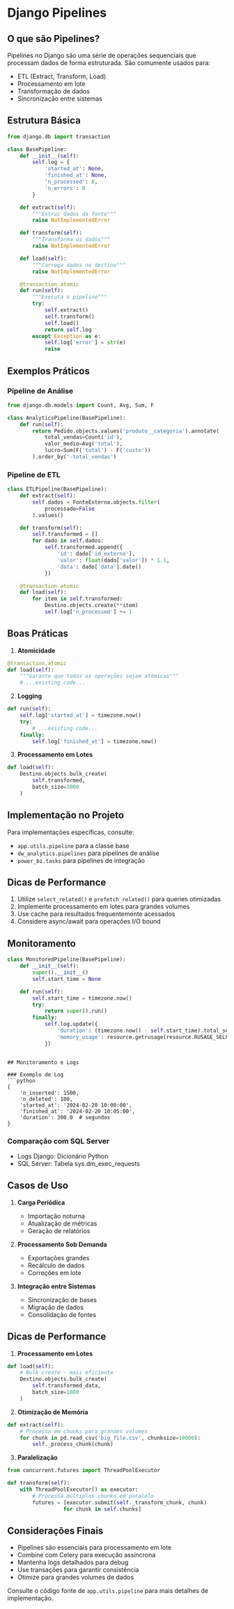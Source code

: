 # Django Pipelines

## O que são Pipelines?

Pipelines no Django são uma série de operações sequenciais que processam dados de forma estruturada. São comumente usados para:
- ETL (Extract, Transform, Load)
- Processamento em lote
- Transformação de dados
- Sincronização entre sistemas

## Estrutura Básica

```python
from django.db import transaction

class BasePipeline:
    def __init__(self):
        self.log = {
            'started_at': None,
            'finished_at': None,
            'n_processed': 0,
            'n_errors': 0
        }

    def extract(self):
        """Extrai dados da fonte"""
        raise NotImplementedError

    def transform(self):
        """Transforma os dados"""
        raise NotImplementedError

    def load(self):
        """Carrega dados no destino"""
        raise NotImplementedError

    @transaction.atomic
    def run(self):
        """Executa o pipeline"""
        try:
            self.extract()
            self.transform()
            self.load()
            return self.log
        except Exception as e:
            self.log['error'] = str(e)
            raise
```

## Exemplos Práticos

### Pipeline de Análise

```python
from django.db.models import Count, Avg, Sum, F

class AnalyticsPipeline(BasePipeline):
    def run(self):
        return Pedido.objects.values('produto__categoria').annotate(
            total_vendas=Count('id'),
            valor_medio=Avg('total'),
            lucro=Sum(F('total') - F('custo'))
        ).order_by('-total_vendas')
```

### Pipeline de ETL

```python
class ETLPipeline(BasePipeline):
    def extract(self):
        self.dados = FonteExterna.objects.filter(
            processado=False
        ).values()

    def transform(self):
        self.transformed = []
        for dado in self.dados:
            self.transformed.append({
                'id': dado['id_externo'],
                'valor': float(dado['valor']) * 1.1,
                'data': dado['data'].date()
            })

    @transaction.atomic
    def load(self):
        for item in self.transformed:
            Destino.objects.create(**item)
            self.log['n_processed'] += 1
```

## Boas Práticas

1. **Atomicidade**
```python
@transaction.atomic
def load(self):
    """Garante que todas as operações sejam atômicas"""
    # ...existing code...
```

2. **Logging**
```python
def run(self):
    self.log['started_at'] = timezone.now()
    try:
        # ...existing code...
    finally:
        self.log['finished_at'] = timezone.now()
```

3. **Processamento em Lotes**
```python
def load(self):
    Destino.objects.bulk_create(
        self.transformed,
        batch_size=1000
    )
```

## Implementação no Projeto

Para implementações específicas, consulte:
- `app.utils.pipeline` para a classe base
- `dw_analytics.pipelines` para pipelines de análise
- `power_bi.tasks` para pipelines de integração

## Dicas de Performance

1. Utilize `select_related()` e `prefetch_related()` para queries otimizadas
2. Implemente processamento em lotes para grandes volumes
3. Use cache para resultados frequentemente acessados
4. Considere async/await para operações I/O bound

## Monitoramento

```python
class MonitoredPipeline(BasePipeline):
    def __init__(self):
        super().__init__()
        self.start_time = None

    def run(self):
        self.start_time = timezone.now()
        try:
            return super().run()
        finally:
            self.log.update({
                'duration': (timezone.now() - self.start_time).total_seconds(),
                'memory_usage': resource.getrusage(resource.RUSAGE_SELF).ru_maxrss
            })
```
```

## Monitoramento e Logs

### Exemplo de Log
```python
{
    'n_inserted': 1500,
    'n_deleted': 100,
    'started_at': '2024-02-20 10:00:00',
    'finished_at': '2024-02-20 10:05:00',
    'duration': 300.0  # segundos
}
```

### Comparação com SQL Server
- Logs Django: Dicionário Python
- SQL Server: Tabela sys.dm_exec_requests

## Casos de Uso

1. **Carga Periódica**
   - Importação noturna
   - Atualização de métricas
   - Geração de relatórios

2. **Processamento Sob Demanda**
   - Exportações grandes
   - Recálculo de dados
   - Correções em lote

3. **Integração entre Sistemas**
   - Sincronização de bases
   - Migração de dados
   - Consolidação de fontes

## Dicas de Performance

1. **Processamento em Lotes**
```python
def load(self):
    # Bulk create - mais eficiente
    Destino.objects.bulk_create(
        self.transformed_data,
        batch_size=1000
    )
```

2. **Otimização de Memória**
```python
def extract(self):
    # Processa em chunks para grandes volumes
    for chunk in pd.read_csv('big_file.csv', chunksize=10000):
        self._process_chunk(chunk)
```

3. **Paralelização**
```python
from concurrent.futures import ThreadPoolExecutor

def transform(self):
    with ThreadPoolExecutor() as executor:
        # Processa múltiplos chunks em paralelo
        futures = [executor.submit(self._transform_chunk, chunk)
                  for chunk in self.chunks]
```

## Considerações Finais

- Pipelines são essenciais para processamento em lote
- Combine com Celery para execução assíncrona
- Mantenha logs detalhados para debug
- Use transações para garantir consistência
- Otimize para grandes volumes de dados

Consulte o código fonte de `app.utils.pipeline` para mais detalhes de implementação.
